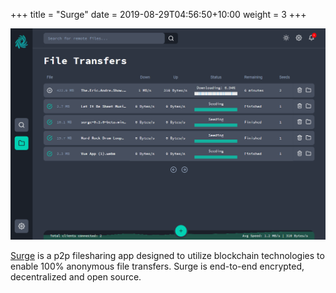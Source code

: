 +++
title = "Surge"
date = 2019-08-29T04:56:50+10:00
weight = 3
+++

<p style="text-align: center">
   <img src="surge.png"><br/>
</p>


[Surge](https://surge.rule110.io/) is a p2p filesharing app designed to utilize blockchain technologies to enable 100% anonymous file transfers. Surge is end-to-end encrypted, decentralized and open source.
